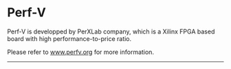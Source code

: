 Perf-V
================

Perf-V is developped by PerXLab company, which is a Xilinx FPGA based board with high performance-to-price ratio.

Please refer to www.perfv.org for more information.

-----------

    
